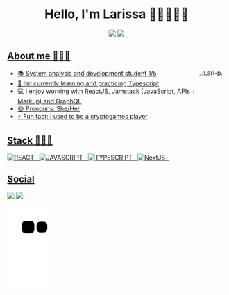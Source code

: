 <h1 align="center">Hello, I'm Larissa 👋🏻👩🏻‍💻</h1>

<div align="center">
  <a href="https://github.com/larissa-pinheiro">
  <img height="160em" src="https://github-readme-stats.vercel.app/api?username=larissa-pinheiro&show_icons=true&theme=dracula&include_all_commits=true&count_private=true"/>
  <img height="160em" src="https://github-readme-stats.vercel.app/api/top-langs/?username=larissa-pinheiro&layout=compact&langs_count=7&theme=dracula"/>
</div>
  
## About me 👩🏻‍💼
<img align="right" alt="Lari-pic" height="150" style="border-radius:50px;" src="https://cdn.discordapp.com/attachments/887758474484789280/992463625363128361/download20220705131452.png?width=676&height=676">

- 📚 System analysis and development student 1/5
- 🌱 I’m currently learning and practicing Typescript
- 💻 I enjoy working with ReactJS, Jamstack (JavaScript, APIs + Markup) and GraphQL
- 😄 Pronouns: She/Her
- ⚡ Fun fact: I used to be a cryptogames player

## Stack 👩🏻‍💻
![REACT](https://img.shields.io/badge/React-20232A?style=for-the-badge&logo=react&logoColor=61DAFB) &nbsp;
![JAVASCRIPT](https://img.shields.io/badge/JavaScript-323330?style=for-the-badge&logo=javascript&logoColor=F7DF1E) &nbsp;
![TYPESCRIPT](https://img.shields.io/badge/TypeScript-007ACC?style=for-the-badge&logo=typescript&logoColor=white) &nbsp;
![NextJS](https://img.shields.io/badge/-NextJs-black?style=for-the-badge&logo=next.js) &nbsp;
<br>
  
 ## Social
<a href="https://www.linkedin.com/in/larissa-mpinheiro" target="_blank"><img src="https://img.shields.io/badge/-LinkedIn-%230077B5?style=for-the-badge&logo=linkedin&logoColor=white" target="_blank"></a>
![](https://komarev.com/ghpvc/?username=larissa-pinheiro&style=for-the-badge&color=9370DB)

![Snake animation](https://github.com/larissa-pinheiro/larissa-pinheiro/blob/output/github-contribution-grid-snake.svg)
